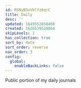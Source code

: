 ```yaml
---
id: RSNyBSoVblYz6qrC
title: Daily
desc: ''
updated: 1649552658408
created: 1626539528064
skipLevels: 1
has_collection: true
sort_by: date
sort_order: reverse
nav_order: 3
config:
  global:
    enableBackLinks: false
---
```


Public portion of my daily journals
